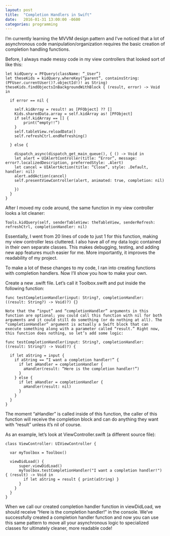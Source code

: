 ```yaml
---
layout: post
title:  "Completion Handlers in Swift"
date:   2016-01-31 13:00:00 -0600
categories: programming
---
```


I’m currently learning the MVVM design pattern and I’ve noticed that a lot of asynchronous code manipulation/organization requires the basic creation of completion handling functions.  

Before, I always made messy code in my view controllers that looked sort of like this:  

```
let kidQuery = PFQuery(className: “_User”)
let theseKids = kidQuery.whereKey(“parent”, containsString: (PFUser.currentUser()?.objectId!)! as String)
theseKids.findObjectsInBackgroundWithBlock { (result, error) -> Void in

  if error == nil {

    self.kidArray = result! as [PFObject] ?? []
    Kids.sharedData.array = self.kidArray as! [PFObject]
    if self.kidArray == [] {
        print(“empty!!”)
    }
    self.tableView.reloadData()
    self.refreshCtrl.endRefreshing()

  } else {

    dispatch_async(dispatch_get_main_queue(), { () -> Void in
    let alert = UIAlertController(title: “Error”, message: error?.localizedDescription, preferredStyle: .Alert)
    let cancel = UIAlertAction(title: “Close”, style: .Default, handler: nil)
    alert.addAction(cancel)
    self.presentViewController(alert, animated: true, completion: nil)

    })
  }
}
```

After I moved my code around, the same function in my view controller looks a lot cleaner:  

`Tools.kidQuery(self, senderTableView: theTableView, senderRefresh: refreshCtrl, completionHandler: nil)`

Essentially, I went from 20 lines of code to just 1 for this function, making my view controller less cluttered. I also have all of my data logic contained in their own separate classes. This makes debugging, testing, and adding new app features much easier for me. More importantly, it improves the readability of my project.  

To make a lot of these changes to my code, I ran into creating functions with completion handlers. Now I’ll show you how to make your own.  

Create a new .swift file. Let’s call it Toolbox.swift and put inside the following function:  

```
func testCompletionHandler(input: String?, completionHandler: ((result: String?) -> Void)?) {}

Note that the “input” and “completionHandler” arguments in this function are optional; you could call this function with nil for both arguments and it could still do something (or do nothing at all). The “completionHandler” argument is actually a Swift block that can execute something along with a parameter called “result.” Right now, this function does nothing, so let’s add some logic:

func testCompletionHandler(input: String?, completionHandler: ((result: String?) -> Void)?) {

  if let aString = input {
    if aString == “I want a completion handler!” {
      if let aHandler = completionHandler {
        aHandler(result: “Here is the completion handler!”)
      }
    } else {
      if let aHandler = completionHandler {
        aHandler(result: nil)
      }
    }
  }
}
```

The moment “aHandler” is called inside of this function, the caller of this function will receive the completion block and can do anything they want with “result” unless it’s nil of course.  

As an example, let’s look at ViewController.swift (a different source file):  

```
class ViewController: UIViewController {

  var myToolbox = Toolbox()

  viewDidLoad() {
      super.viewDidLoad()
      myToolbox.testCompletionHandler("I want a completion handler!") { (result) -> Void in 
        if let aString = result { print(aString) }
      }
    }
  }
}
```

When we call our created completion handler function in viewDidLoad, we should receive “Here is the completion handler!” in the console. We’ve successfully created a completion handler function and now you can use this same pattern to move all your asynchronous logic to specialized classes for ultimately cleaner, more readable code!

